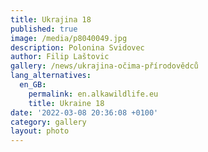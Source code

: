 ```yaml
---
title: Ukrajina 18
published: true
image: /media/p8040049.jpg
description: Polonina Svidovec
author: Filip Laštovic
gallery: /news/ukrajina-očima-přírodovědců
lang_alternatives:
  en_GB:
    permalink: en.alkawildlife.eu
    title: Ukraine 18
date: '2022-03-08 20:36:08 +0100'
category: gallery
layout: photo
---
```


